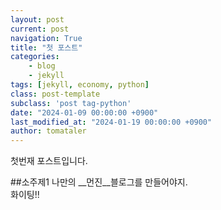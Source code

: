 ```yaml
---
layout: post
current: post
navigation: True
title: "첫 포스트"
categories:
    - blog
    - jekyll
tags: [jekyll, economy, python]
class: post-template
subclass: 'post tag-python'
date: "2024-01-09 00:00:00 +0900"
last_modified_at: "2024-01-19 00:00:00 +0900"
author: tomataler
---
```


첫번재 포스트입니다.

##소주제1
나만의 __먼진__블로그를 만들어야지.<br/>
화이팅!!